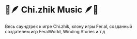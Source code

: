 # 🎵🪶 Chi.zhik Music 🪶🎵
Весь саундтрек к игре Chi.zhik, клону игры Fer.al,
созданный создателем игр FeralWorld, Winding Stories и т.д
